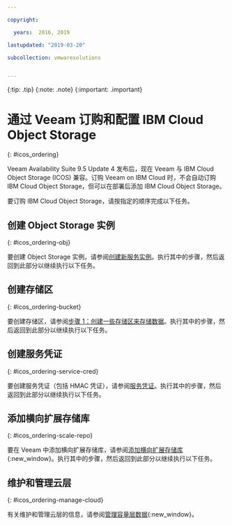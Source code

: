 ```yaml
---

copyright:

  years:  2016, 2019

lastupdated: "2019-03-20"

subcollection: vmwaresolutions


---
```


{:tip: .tip}
{:note: .note}
{:important: .important}

# 通过 Veeam 订购和配置 IBM Cloud Object Storage
{: #icos_ordering}

Veeam Availability Suite 9.5 Update 4 发布后，现在 Veeam 与 IBM Cloud Object Storage (ICOS) 兼容。订购 Veeam on IBM Cloud 时，不会自动订购 IBM Cloud Object Storage，但可以在部署后添加 IBM Cloud Object Storage。

要订购 IBM Cloud Object Storage，请按指定的顺序完成以下任务。

## 创建 Object Storage 实例
{: #icos_ordering-obj}

要创建 Object Storage 实例，请参阅[创建新服务实例](/docs/services/cloud-object-storage/basics?topic=cloud-object-storage-order-storage#creating-a-new-service-instance)。执行其中的步骤，然后返回到此部分以继续执行以下任务。

## 创建存储区
{: #icos_ordering-bucket}

要创建存储区，请参阅[步骤 1：创建一些存储区来存储数据](https://cloud.ibm.com/docs/services/cloud-object-storage/basics?topic=cloud-object-storage-getting-started-console-#create-buckets)。执行其中的步骤，然后返回到此部分以继续执行以下任务。

## 创建服务凭证
{: #icos_ordering-service-cred}

要创建服务凭证（包括 HMAC 凭证），请参阅[服务凭证](/docs/services/cloud-object-storage/hmac?topic=cloud-object-storage-service-credentials#using-hmac-credentials)。执行其中的步骤，然后返回到此部分以继续执行以下任务。

## 添加横向扩展存储库
{: #icos_ordering-scale-repo}

要在 Veeam 中添加横向扩展存储库，请参阅[添加横向扩展存储库](https://helpcenter.veeam.com/docs/backup/vsphere/sobr_add.html?ver=95u4){:new_window}。执行其中的步骤，然后返回到此部分以继续执行以下任务。

## 维护和管理云层
{: #icos_ordering-manage-cloud}

有关维护和管理云层的信息，请参阅[管理容量层数据](https://helpcenter.veeam.com/docs/backup/vsphere/capacity_tier_managing_data.html?ver=95u4){:new_window}。
